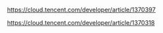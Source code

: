 https://cloud.tencent.com/developer/article/1370397  

https://cloud.tencent.com/developer/article/1370318